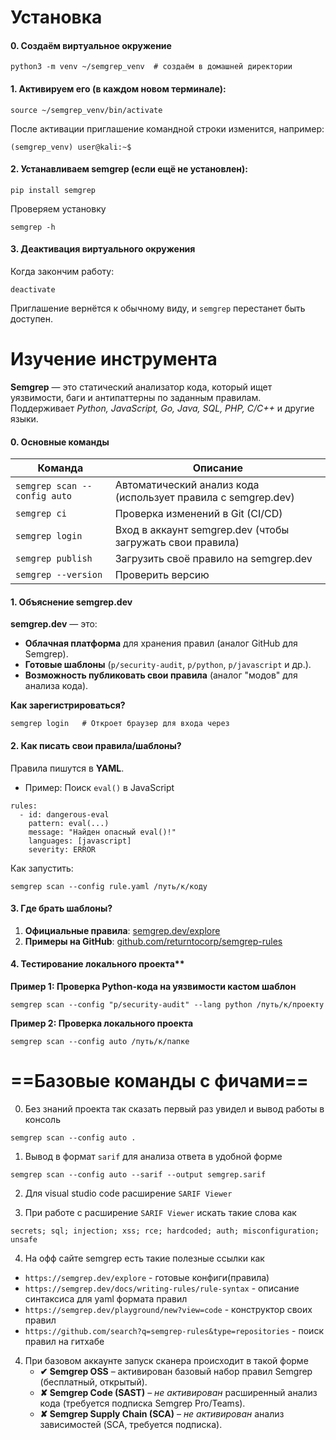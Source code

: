
# Установка

#### 0. Создаём виртуальное окружение
```
python3 -m venv ~/semgrep_venv  # создаём в домашней директории
```

#### 1. Активируем его (в каждом новом терминале):
```
source ~/semgrep_venv/bin/activate
```
После активации приглашение командной строки изменится, например:
```
(semgrep_venv) user@kali:~$ 
```

#### 2. Устанавливаем semgrep (если ещё не установлен):
```
pip install semgrep
```

Проверяем установку
```
semgrep -h
```
#### 3. Деактивация виртуального окружения

Когда закончим работу:
```
deactivate
```
Приглашение вернётся к обычному виду, и `semgrep` перестанет быть доступен.

# Изучение инструмента

**Semgrep** — это статический анализатор кода, который ищет уязвимости, баги и антипаттерны по заданным правилам. Поддерживает *Python, JavaScript, Go, Java, SQL, PHP, C/C++* и другие языки.

#### 0. Основные команды
| Команда                      | Описание                                                      |
| ---------------------------- | ------------------------------------------------------------- |
| `semgrep scan --config auto` | Автоматический анализ кода (использует правила с semgrep.dev) |
| `semgrep ci`                 | Проверка изменений в Git (CI/CD)                              |
| `semgrep login`              | Вход в аккаунт semgrep.dev (чтобы загружать свои правила)     |
| `semgrep publish`            | Загрузить своё правило на semgrep.dev                         |
| `semgrep --version`          | Проверить версию                                              |
#### 1. Объяснение semgrep.dev

**semgrep.dev** — это:
- **Облачная платформа** для хранения правил (аналог GitHub для Semgrep).
- **Готовые шаблоны** (`p/security-audit`, `p/python`, `p/javascript` и др.).
- **Возможность публиковать свои правила** (аналог "модов" для анализа кода).

**Как зарегистрироваться?**
```
semgrep login   # Откроет браузер для входа через
```

#### 2. Как писать свои правила/шаблоны?

Правила пишутся в **YAML**.
- Пример: Поиск `eval()` в JavaScript
```
rules:
  - id: dangerous-eval
    pattern: eval(...)
    message: "Найден опасный eval()!"
    languages: [javascript]
    severity: ERROR
```
Как запустить:
```
semgrep scan --config rule.yaml /путь/к/коду
```

#### 3. Где брать шаблоны?
1. **Официальные правила**: [semgrep.dev/explore](https://semgrep.dev/explore)
2. **Примеры на GitHub**: [github.com/returntocorp/semgrep-rules](https://github.com/returntocorp/semgrep-rules)

#### 4. Тестирование локального проекта**

**Пример 1: Проверка Python-кода на уязвимости кастом шаблон**
```
semgrep scan --config "p/security-audit" --lang python /путь/к/проекту
```

**Пример 2: Проверка локального проекта**
```
semgrep scan --config auto /путь/к/папке
```


# ==Базовые команды с фичами==

0. Без знаний проекта так сказать первый раз увидел и вывод работы в консоль
```
semgrep scan --config auto .
```

1. Вывод в формат `sarif` для анализа ответа в удобной форме
```
semgrep scan --config auto --sarif --output semgrep.sarif
```

2. Для visual studio code расширение `SARIF Viewer`


3. При работе с расширение  `SARIF Viewer` искать такие слова как 
```
secrets; sql; injection; xss; rce; hardcoded; auth; misconfiguration; unsafe
```

4. На офф сайте semgrep есть такие полезные ссылки как
- `https://semgrep.dev/explore` - готовые конфиги(правила)
- `https://semgrep.dev/docs/writing-rules/rule-syntax` - описание синтаксиса для yaml формата правил
- `https://semgrep.dev/playground/new?view=code` - конструктор своих правил
- `https://github.com/search?q=semgrep-rules&type=repositories` - поиск правил на гитхабе

4. При базовом аккаунте запуск сканера происходит в такой форме 
	- **✔ Semgrep OSS** – активирован базовый набор правил Semgrep (бесплатный, открытый).
	- **✘ Semgrep Code (SAST)** – _не активирован_ расширенный анализ кода (требуется подписка Semgrep Pro/Teams).
	- **✘ Semgrep Supply Chain (SCA)** – _не активирован_ анализ зависимостей (SCA, требуется подписка).


